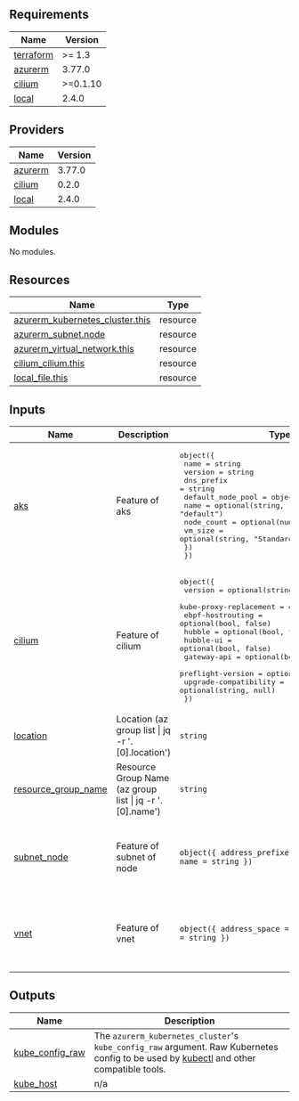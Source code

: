 <!-- BEGINNING OF PRE-COMMIT-TERRAFORM DOCS HOOK -->
## Requirements

| Name | Version |
|------|---------|
| <a name="requirement_terraform"></a> [terraform](#requirement\_terraform) | >= 1.3 |
| <a name="requirement_azurerm"></a> [azurerm](#requirement\_azurerm) | 3.77.0 |
| <a name="requirement_cilium"></a> [cilium](#requirement\_cilium) | >=0.1.10 |
| <a name="requirement_local"></a> [local](#requirement\_local) | 2.4.0 |

## Providers

| Name | Version |
|------|---------|
| <a name="provider_azurerm"></a> [azurerm](#provider\_azurerm) | 3.77.0 |
| <a name="provider_cilium"></a> [cilium](#provider\_cilium) | 0.2.0 |
| <a name="provider_local"></a> [local](#provider\_local) | 2.4.0 |

## Modules

No modules.

## Resources

| Name | Type |
|------|------|
| [azurerm_kubernetes_cluster.this](https://registry.terraform.io/providers/hashicorp/azurerm/3.77.0/docs/resources/kubernetes_cluster) | resource |
| [azurerm_subnet.node](https://registry.terraform.io/providers/hashicorp/azurerm/3.77.0/docs/resources/subnet) | resource |
| [azurerm_virtual_network.this](https://registry.terraform.io/providers/hashicorp/azurerm/3.77.0/docs/resources/virtual_network) | resource |
| [cilium_cilium.this](https://registry.terraform.io/providers/littlejo/cilium/latest/docs/resources/cilium) | resource |
| [local_file.this](https://registry.terraform.io/providers/hashicorp/local/2.4.0/docs/resources/file) | resource |

## Inputs

| Name | Description | Type | Default | Required |
|------|-------------|------|---------|:--------:|
| <a name="input_aks"></a> [aks](#input\_aks) | Feature of aks | <pre>object({<br>    name       = string<br>    version    = string<br>    dns_prefix = string<br>    default_node_pool = object({<br>      name       = optional(string, "default")<br>      node_count = optional(number, 3)<br>      vm_size    = optional(string, "Standard_DS2_v2")<br>    })<br>  })</pre> | <pre>{<br>  "default_node_pool": {<br>    "name": "default",<br>    "node_count": 3,<br>    "vm_size": "Standard_DS2_v2"<br>  },<br>  "dns_prefix": "cilium",<br>  "name": "cilium-cluster-tf-provider",<br>  "version": "1.27"<br>}</pre> | no |
| <a name="input_cilium"></a> [cilium](#input\_cilium) | Feature of cilium | <pre>object({<br>    version                = optional(string, "1.14.3")<br>    kube-proxy-replacement = optional(bool, false)<br>    ebpf-hostrouting       = optional(bool, false)<br>    hubble                 = optional(bool, false)<br>    hubble-ui              = optional(bool, false)<br>    gateway-api            = optional(bool, false)<br>    preflight-version      = optional(string, null)<br>    upgrade-compatibility  = optional(string, null)<br>  })</pre> | <pre>{<br>  "ebpf-hostrouting": false,<br>  "gateway-api": false,<br>  "hubble": false,<br>  "hubble-ui": false,<br>  "kube-proxy-replacement": false,<br>  "version": "1.15.1"<br>}</pre> | no |
| <a name="input_location"></a> [location](#input\_location) | Location (az group list \| jq -r '.[0].location') | `string` | n/a | yes |
| <a name="input_resource_group_name"></a> [resource\_group\_name](#input\_resource\_group\_name) | Resource Group Name (az group list \| jq -r '.[0].name') | `string` | n/a | yes |
| <a name="input_subnet_node"></a> [subnet\_node](#input\_subnet\_node) | Feature of subnet of node | `object({ address_prefixes = list(string), name = string })` | <pre>{<br>  "address_prefixes": [<br>    "10.240.0.0/16"<br>  ],<br>  "name": "nodesubnet"<br>}</pre> | no |
| <a name="input_vnet"></a> [vnet](#input\_vnet) | Feature of vnet | `object({ address_space = list(string), name = string })` | <pre>{<br>  "address_space": [<br>    "10.0.0.0/8"<br>  ],<br>  "name": "cilium-tf-provider"<br>}</pre> | no |

## Outputs

| Name | Description |
|------|-------------|
| <a name="output_kube_config_raw"></a> [kube\_config\_raw](#output\_kube\_config\_raw) | The `azurerm_kubernetes_cluster`'s `kube_config_raw` argument. Raw Kubernetes config to be used by [kubectl](https://kubernetes.io/docs/reference/kubectl/overview/) and other compatible tools. |
| <a name="output_kube_host"></a> [kube\_host](#output\_kube\_host) | n/a |
<!-- END OF PRE-COMMIT-TERRAFORM DOCS HOOK -->
